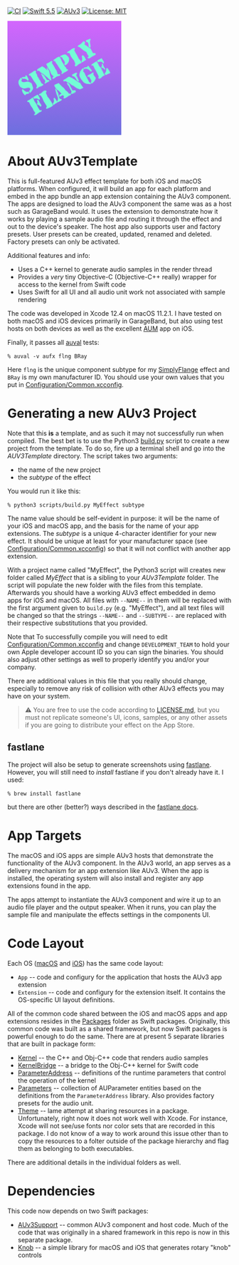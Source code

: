 [![CI](https://github.com/bradhowes/AUv3Template/actions/workflows/CI.yml/badge.svg?branch=main)](https://github.com/bradhowes/AUv3Template/actions/workflows/CI.yml)
[![Swift 5.5](https://img.shields.io/badge/Swift-5.5-orange.svg?style=flat)](https://swift.org)
[![AUv3](https://img.shields.io/badge/AudioUnit-AUv3-orange.svg)](https://developer.apple.com/documentation/audiounit)
[![License: MIT](https://img.shields.io/badge/License-MIT-A31F34.svg)](https://opensource.org/licenses/MIT)

![](macOS/App/Assets.xcassets/AppIcon.appiconset/256px.png)

# About AUv3Template

This is full-featured AUv3 effect template for both iOS and macOS platforms. When configured, it will build an
app for each platform and embed in the app bundle an app extension containing the AUv3 component. The apps are designed
to load the AUv3 component the same was as a host such as GarageBand would. It uses the extension to demonstrate how it
works by playing a sample audio file and routing it through the effect and out to the device's speaker. The host
app also supports user and factory presets. User presets can be created, updated, renamed and deleted. Factory
presets can only be activated.

Additional features and info:

* Uses a C++ kernel to generate audio samples in the render thread
* Provides a *very* tiny Objective-C (Objective-C++ really) wrapper for access to the kernel from Swift code
* Uses Swift for all UI and all audio unit work not associated with sample rendering

The code was developed in Xcode 12.4 on macOS 11.2.1. I have tested on both macOS and iOS devices primarily in
GarageBand, but also using test hosts on both devices as well as the excellent
[AUM](https://apps.apple.com/us/app/aum-audio-mixer/id1055636344) app on iOS.

Finally, it passes all
[auval](https://developer.apple.com/library/archive/documentation/MusicAudio/Conceptual/AudioUnitProgrammingGuide/AudioUnitDevelopmentFundamentals/AudioUnitDevelopmentFundamentals.html)
tests:

```
% auval -v aufx flng BRay
```

Here `flng` is the unique component subtype for my [SimplyFlange](https://github.com/bradhowes/SimplyFlange)
effect and `BRay` is my own manufacturer ID. You should use your own values that you put in
[Configuration/Common.xcconfig](Configuration/Common.xcconfig).

# Generating a new AUv3 Project

Note that this **is** a template, and as such it may not successfully run when compiled. The best bet is to use the
Python3 [build.py](scripts/build.py) script to create a new project from the template. To do so, fire up a terminal
shell and go into the _AUV3Template_ directory. The script takes two arguments:

- the name of the new project
- the _subtype_ of the effect

You would run it like this:

```
% python3 scripts/build.py MyEffect subtype
```

The name value should be self-evident in purpose: it will be the name of your iOS and macOS app, and the basis for the
name of your app extensions. The _subtype_ is a unique 4-character identifier for your new effect. It should be unique
at least for your manufacturer space (see [Configuration/Common.xcconfig](Configuration/Common.xcconfig)) so that it
will not conflict with another app extension.

With a project name called "MyEffect", the Python3 script will creates new folder called _MyEffect_ that is a sibling to
your _AUv3Template_ folder. The script will populate the new folder with the files from this template.
Afterwards you should have a working AUv3 effect embedded in demo apps for iOS and macOS. All files with
`--NAME--` in them will be replaced with the first argument given to `build.py` (e.g. "MyEffect"), and all text
files will be changed so that the strings `--NAME--` and `--SUBTYPE--` are replaced with their respective substitutions
that you provided.

Note that To successfully compile you will need to edit
[Configuration/Common.xcconfig](Configuration/Common.xcconfig) and change `DEVELOPMENT_TEAM` to hold your own
Apple developer account ID so you can sign the binaries. You should also adjust other settings as well to
properly identify you and/or your company.

There are additional values in this file that you really should change, especially to remove any risk of
collision with other AUv3 effects you may have on your system.

> :warning: You are free to use the code according to [LICENSE.md](LICENSE.md), but you must not replicate
> someone's UI, icons, samples, or any other assets if you are going to distribute your effect on the App Store.

## fastlane

The project will also be setup to generate screenshots using [fastlane](https://github.com/fastlane/fastlane).
However, you will still need to *install* fastlane if you don't already have it. I used:

```
% brew install fastlane
```

but there are other (better?) ways described in the [fastlane docs](https://docs.fastlane.tools).

# App Targets

The macOS and iOS apps are simple AUv3 hosts that demonstrate the functionality of the AUv3 component. In the
AUv3 world, an app serves as a delivery mechanism for an app extension like AUv3. When the app is installed, the
operating system will also install and register any app extensions found in the app.

The apps attempt to instantiate the AUv3 component and wire it up to an audio file player and the output
speaker. When it runs, you can play the sample file and manipulate the effects settings in the components UI.

# Code Layout

Each OS ([macOS](macOS) and [iOS](iOS)) has the same code layout:

* `App` -- code and configury for the application that hosts the AUv3 app extension
* `Extension` -- code and configury for the extension itself. It contains the OS-specific UI layout
  definitions.

All of the common code shared between the iOS and macOS apps and app extensions resides in the [Packages](Packages)
folder as Swift packages. Originally, this common code was built as a shared framework, but now Swift packages is
powerful enough to do the same. There are at present 5 separate libraries that are built in package form:

* [Kernel](Packages/Sources/Kernel) -- the C++ and Obj-C++ code that renders audio samples
* [KernelBridge](Packages/Sources/KernelBridge) -- a bridge to the Obj-C++ kernel for Swift code
* [ParameterAddress](Packages/Sources/ParameterAddress) -- definitions of the runtime parameters that control the
operation of the kernel
* [Parameters](Packages/Sources/Parameters) -- collection of AUParameter entities based on the definitions from
the `ParameterAddress` library. Also provides factory presets for the audio unit.
* [Theme](Packages/Sources/Theme) -- lame attempt at sharing resources in a package. Unfortunately, right now it does not work well with 
Xcode. For instance, Xcode will not see/use fonts nor color sets that are recorded in this package. I do not know of a way to work around
this issue other than to copy the resources to a folter outside of the package hierarchy and flag them as belonging to both executables.

There are additional details in the individual folders as well.

# Dependencies

This code now depends on two Swift packages:

- [AUv3Support](https://github.com/bradhowes/AUv3Support) -- common AUv3 component and host code. Much of the code that
was originally in a shared framework in this repo is now in this separate package.
- [Knob](https://github.com/bradhowes/knob) -- a simple library for macOS and iOS that generates rotary "knob" controls
